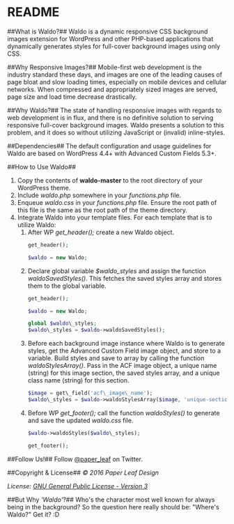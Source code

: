 # README #

##What is Waldo?##
Waldo is a dynamic responsive CSS background images extension for WordPress and other PHP-based applications that dynamically generates styles for full-cover background images using only CSS.

##Why Responsive Images?##
Mobile-first web development is the industry standard these days, and images are one of the leading causes of page bloat and slow loading times, especially on mobile devices and cellular networks. When compressed and appropriately sized images are served, page size and load time decrease drastically.

##Why Waldo?##
The state of handling responsive images with regards to web development is in flux, and there is no definitive solution to serving responsive full-cover background images. Waldo presents a solution to this problem, and it does so without utilizing JavaScript or (invalid) inline-styles.

##Dependencies##
The default configuration and usage guidelines for Waldo are based on WordPress 4.4+ with Advanced Custom Fields 5.3+.

##How to Use Waldo##
1. Copy the contents of **waldo-master** to the root directory of your WordPress theme.
2. Include *waldo.php* somewhere in your *functions.php* file.
3. Enqueue *waldo.css* in your *functions.php* file. Ensure the root path of this file is the same as the root path of the theme directory.
4. Integrate Waldo into your template files. For each template that is to utilize Waldo:
    1. After WP *get\_header();* create a new Waldo object.
        ```php
        get_header();

        $waldo = new Waldo;
        ```
    2. Declare global variable *$waldo\_styles* and assign the function *waldoSavedStyles()*. This fetches the saved styles array and stores them to the global variable.
        ```php
        get_header();

        $waldo = new Waldo;

        global $waldo\_styles;
        $waldo\_styles = $waldo->waldoSavedStyles();
        ```
    3. Before each background image instance where Waldo is to generate styles, get the Advanced Custom Field image object, and store to a variable. Build styles and save to array by calling the function *waldoStylesArray()*. Pass in the ACF image object, a unique name (string) for this image section, the saved styles array, and a unique class name (string) for this section.
        ```php
        $image = get\_field('acf\_image\_name');
        $waldo\_styles = $waldo->waldoStylesArray($image, 'unique-section-name', $waldo\_styles, 'unique-section-class-name');
        ```
    4. Before WP *get\_footer();* call the function *waldoStyles()* to generate and save the updated *waldo.css* file.
        ```php
        $waldo->waldoStyles($waldo\_styles);

        get_footer();
        ```

##Follow Us!##
Follow [@paper_leaf](https://twitter.com/paper_leaf) on Twitter.

##Copyright & License##
*© 2016 Paper Leaf Design*

*License: [GNU General Public License - Version 3](https://github.com/paper-leaf/waldo/blob/master/LICENSE.txt)*

##But Why *'Waldo'*?##
Who's the character most well known for always being in the background? So the question here really should be: "Where's Waldo?" Get it? :D
